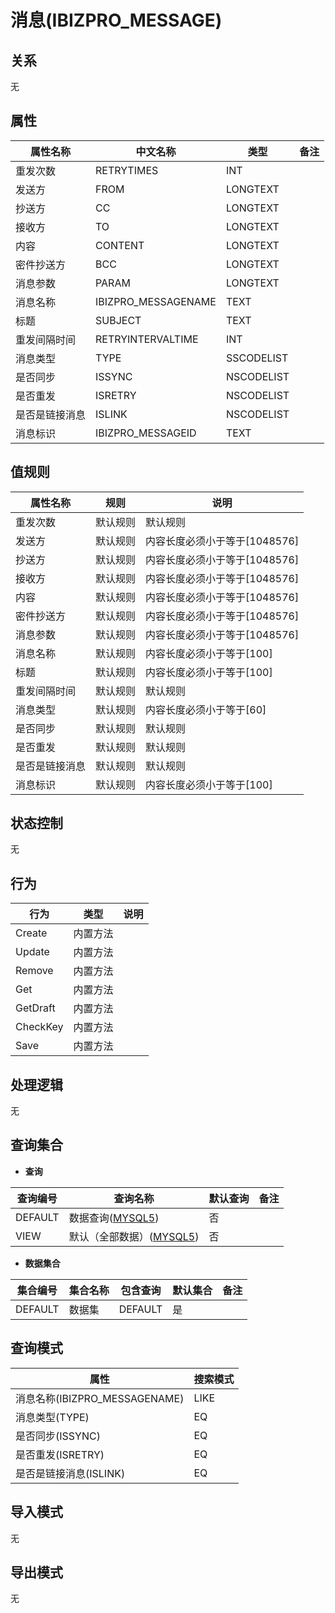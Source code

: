 # 消息(IBIZPRO_MESSAGE)

  

## 关系
无

## 属性

| 属性名称        |    中文名称    | 类型     |  备注  |
| --------   |------------| -----   |  -------- | 
|重发次数|RETRYTIMES|INT|&nbsp;|
|发送方|FROM|LONGTEXT|&nbsp;|
|抄送方|CC|LONGTEXT|&nbsp;|
|接收方|TO|LONGTEXT|&nbsp;|
|内容|CONTENT|LONGTEXT|&nbsp;|
|密件抄送方|BCC|LONGTEXT|&nbsp;|
|消息参数|PARAM|LONGTEXT|&nbsp;|
|消息名称|IBIZPRO_MESSAGENAME|TEXT|&nbsp;|
|标题|SUBJECT|TEXT|&nbsp;|
|重发间隔时间|RETRYINTERVALTIME|INT|&nbsp;|
|消息类型|TYPE|SSCODELIST|&nbsp;|
|是否同步|ISSYNC|NSCODELIST|&nbsp;|
|是否重发|ISRETRY|NSCODELIST|&nbsp;|
|是否是链接消息|ISLINK|NSCODELIST|&nbsp;|
|消息标识|IBIZPRO_MESSAGEID|TEXT|&nbsp;|

## 值规则
| 属性名称    | 规则    |  说明  |
| --------   |------------| ----- | 
|重发次数|默认规则|默认规则|
|发送方|默认规则|内容长度必须小于等于[1048576]|
|抄送方|默认规则|内容长度必须小于等于[1048576]|
|接收方|默认规则|内容长度必须小于等于[1048576]|
|内容|默认规则|内容长度必须小于等于[1048576]|
|密件抄送方|默认规则|内容长度必须小于等于[1048576]|
|消息参数|默认规则|内容长度必须小于等于[1048576]|
|消息名称|默认规则|内容长度必须小于等于[100]|
|标题|默认规则|内容长度必须小于等于[100]|
|重发间隔时间|默认规则|默认规则|
|消息类型|默认规则|内容长度必须小于等于[60]|
|是否同步|默认规则|默认规则|
|是否重发|默认规则|默认规则|
|是否是链接消息|默认规则|默认规则|
|消息标识|默认规则|内容长度必须小于等于[100]|

## 状态控制

无


## 行为
| 行为    | 类型    |  说明  |
| --------   |------------| ----- | 
|Create|内置方法|&nbsp;|
|Update|内置方法|&nbsp;|
|Remove|内置方法|&nbsp;|
|Get|内置方法|&nbsp;|
|GetDraft|内置方法|&nbsp;|
|CheckKey|内置方法|&nbsp;|
|Save|内置方法|&nbsp;|

## 处理逻辑
无

## 查询集合

* **查询**

| 查询编号 | 查询名称       | 默认查询 |   备注|
| --------  | --------   | --------   | ----- |
|DEFAULT|数据查询([MYSQL5](../../appendix/query_MYSQL5.md#IBIZProMessage_Default))|否|&nbsp;|
|VIEW|默认（全部数据）([MYSQL5](../../appendix/query_MYSQL5.md#IBIZProMessage_View))|否|&nbsp;|

* **数据集合**

| 集合编号 | 集合名称   |  包含查询  | 默认集合 |   备注|
| --------  | --------   | -------- | --------   | ----- |
|DEFAULT|数据集|DEFAULT|是|&nbsp;|

## 查询模式
| 属性      |    搜索模式     |
| --------   |------------|
|消息名称(IBIZPRO_MESSAGENAME)|LIKE|
|消息类型(TYPE)|EQ|
|是否同步(ISSYNC)|EQ|
|是否重发(ISRETRY)|EQ|
|是否是链接消息(ISLINK)|EQ|

## 导入模式
无


## 导出模式
无
